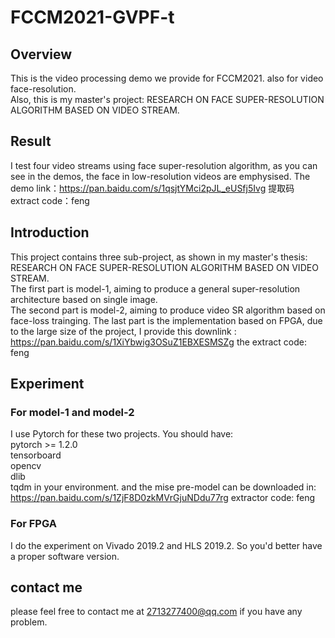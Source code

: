 # FCCM2021-GVPF-t
## Overview
This is the video processing demo we provide for FCCM2021. also for video face-resolution.   
Also, this is my master's project: RESEARCH ON FACE SUPER-RESOLUTION ALGORITHM BASED ON VIDEO STREAM.
## Result
I test four video streams using face super-resolution algorithm, as you can see in the demos, the face in low-resolution videos are emphysised.
The demo link：https://pan.baidu.com/s/1qsjtYMci2pJL_eUSfj5Ivg 
提取码 extract code：feng 
## Introduction
This project contains three sub-project, as shown in my master's thesis: RESEARCH ON FACE SUPER-RESOLUTION ALGORITHM BASED ON VIDEO STREAM.  
The first part is model-1, aiming to produce a general super-resolution architecture based on single image.  
The second part is model-2, aiming to produce video SR algorithm based on face-loss trainging.
The last part is the implementation based on FPGA, due to the large size of the project, I provide this downlink : https://pan.baidu.com/s/1XiYbwig3OSuZ1EBXESMSZg the extract code: feng
## Experiment
### For model-1 and model-2
I use Pytorch for these two projects. You should have:  
pytorch >= 1.2.0   
tensorboard   
opencv   
dlib   
tqdm in your environment.
and the mise pre-model can be downloaded in: https://pan.baidu.com/s/1ZjF8D0zkMVrGjuNDdu77rg extractor code: feng
### For FPGA
I do the experiment on Vivado 2019.2 and HLS 2019.2. So you'd better have a proper software version.
## contact me
please feel free to contact me at 2713277400@qq.com if you have any problem.
